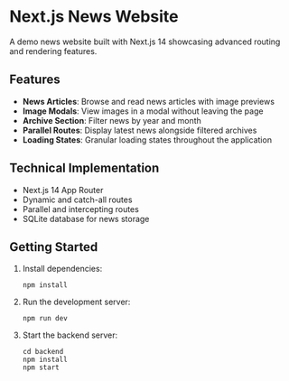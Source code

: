 # Next.js News Website

A demo news website built with Next.js 14 showcasing advanced routing and rendering features.

## Features

- **News Articles**: Browse and read news articles with image previews
- **Image Modals**: View images in a modal without leaving the page
- **Archive Section**: Filter news by year and month
- **Parallel Routes**: Display latest news alongside filtered archives
- **Loading States**: Granular loading states throughout the application

## Technical Implementation

- Next.js 14 App Router
- Dynamic and catch-all routes
- Parallel and intercepting routes
- SQLite database for news storage

## Getting Started

1. Install dependencies:

   ```
   npm install
   ```

2. Run the development server:

   ```
   npm run dev
   ```

3. Start the backend server:
   ```
   cd backend
   npm install
   npm start
   ```
